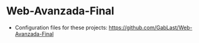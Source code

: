 # Web-Avanzada-Final
* Configuration files for these projects: https://github.com/GabLast/Web-Avanzada-Final
